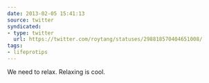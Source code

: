 ```yaml
---
date: 2013-02-05 15:41:13
source: twitter
syndicated:
- type: twitter
  url: https://twitter.com/roytang/statuses/298818570404651008/
tags:
- lifeprotips
---
```


We need to relax. Relaxing is cool.